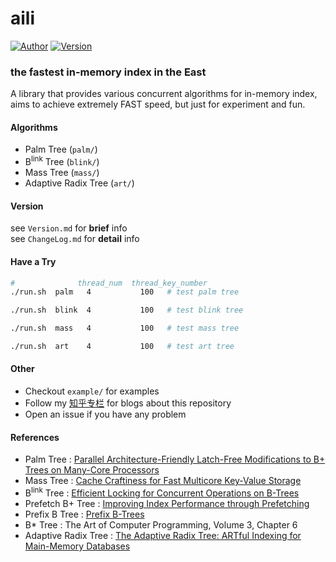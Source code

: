 # aili
[![Author](https://img.shields.io/badge/Author-UncP-brightgreen.svg)](https://github.com/UncP)
[![Version](https://img.shields.io/badge/Version-4.0.0-blue.svg)](https://github.com/UncP/aili)

### the fastest in-memory index in the East


A library that provides various concurrent algorithms for in-memory index, aims to achieve extremely FAST speed, but just for experiment and fun.

#### Algorithms

* Palm Tree (`palm/`)
* B<sup>link</sup> Tree (`blink/`)
* Mass Tree (`mass/`)
* Adaptive Radix Tree (`art/`)

#### Version

see `Version.md` for **brief** info  
see `ChangeLog.md` for **detail** info



#### Have a Try

```bash
#              thread_num  thread_key_number
./run.sh  palm   4           100   # test palm tree

./run.sh  blink  4           100   # test blink tree

./run.sh  mass   4           100   # test mass tree

./run.sh  art    4           100   # test art tree
```



#### Other

+ Checkout `example/` for examples
+ Follow my [知乎专栏](https://zhuanlan.zhihu.com/b-tree) for blogs about this repository
+ Open an issue if you have any problem



#### References

- Palm Tree : [Parallel Architecture-Friendly Latch-Free Modifications to B+ Trees on Many-Core Processors](http://www.vldb.org/pvldb/vol4/p795-sewall.pdf)
- Mass Tree : [Cache Craftiness for Fast Multicore Key-Value Storage](https://pdos.csail.mit.edu/papers/masstree:eurosys12.pdf)
- B<sup>link</sup> Tree : [Efficient Locking for Concurrent Operations on B-Trees](https://www.csd.uoc.gr/~hy460/pdf/p650-lehman.pdf)
- Prefetch B+ Tree : [Improving Index Performance through Prefetching](http://www.aladdin.cs.cmu.edu/papers/pdfs/y2001/improv_ind.pdf)
- Prefix B Tree : [Prefix B-Trees](http://delivery.acm.org/10.1145/330000/320530/p11-bayer.pdf?ip=111.114.49.2&id=320530&acc=ACTIVE%20SERVICE&key=BF85BBA5741FDC6E%2E4510866D46BF76B7%2E4D4702B0C3E38B35%2E4D4702B0C3E38B35&__acm__=1537792786_42d3c27bf4ea064b8d68b89657e39bf6)
- B* Tree : The Art of Computer Programming, Volume 3, Chapter 6
- Adaptive Radix Tree : [The Adaptive Radix Tree: ARTful Indexing for Main-Memory Databases](https://db.in.tum.de/~leis/papers/ART.pdf)


